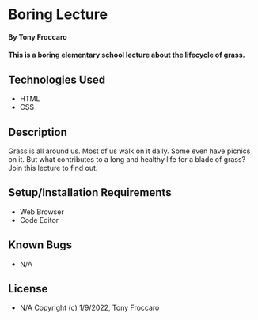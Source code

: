 # Boring Lecture

#### By Tony Froccaro

#### This is a boring elementary school lecture about the lifecycle of grass.

## Technologies Used

- HTML
- CSS

## Description

Grass is all around us. Most of us walk on it daily. Some even have picnics on it. But what contributes to a long and healthy life for a blade of grass? Join this lecture to find out.

## Setup/Installation Requirements

- Web Browser
- Code Editor

## Known Bugs

- N/A

## License

- N/A
  Copyright (c) 1/9/2022, Tony Froccaro
